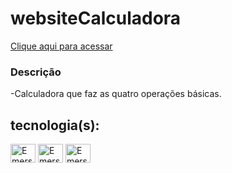 # websiteCalculadora

<a href="emersonsotero.github.io/websiteCalculadora" target="_blank">Clique aqui para acessar</a>


### Descrição
-Calculadora que faz as quatro operações básicas.

## tecnologia(s):
<div>
<img align="center" alt="Emerson-Js" height="30" width="40" src="https://cdn.jsdelivr.net/gh/devicons/devicon/icons/javascript/javascript-original.svg">
<img align="center" alt="Emerson-HTML" height="30" width="40" src="https://cdn.jsdelivr.net/gh/devicons/devicon/icons/html5/html5-original.svg">
<img align="center" alt="Emerson-CSS" height="30" width="40" src="https://cdn.jsdelivr.net/gh/devicons/devicon/icons/css3/css3-original.svg">
 </div>
